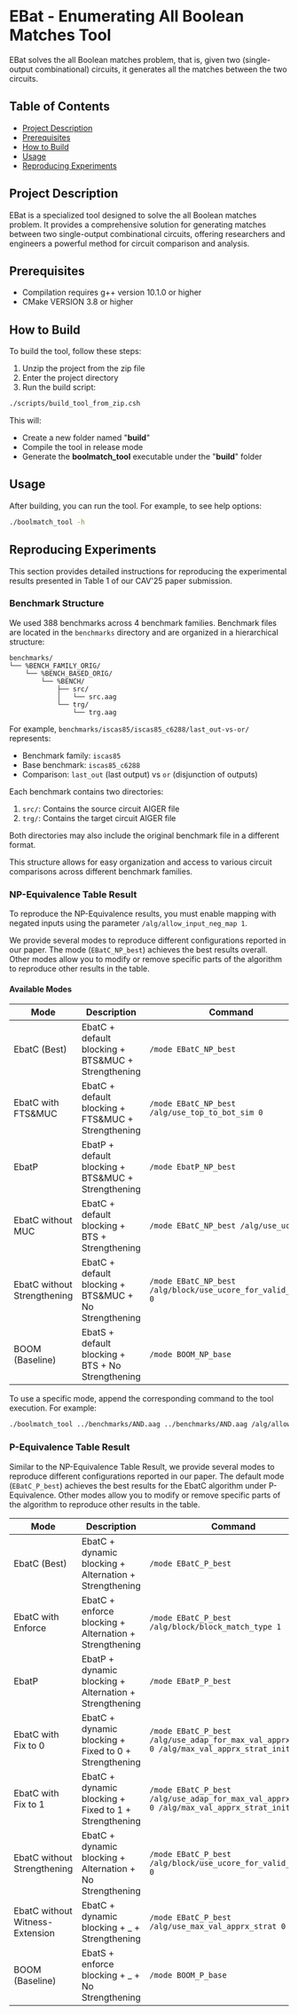# EBat - Enumerating All Boolean Matches Tool

EBat solves the all Boolean matches problem, that is, given two (single-output combinational) circuits, it generates all the matches between the two circuits.

## Table of Contents
- [Project Description](#project-description)
- [Prerequisites](#prerequisites)
- [How to Build](#how-to-build)
- [Usage](#usage)
- [Reproducing Experiments](#reproducing-experiments)


## Project Description
EBat is a specialized tool designed to solve the all Boolean matches problem. It provides a comprehensive solution for generating matches between two single-output combinational circuits, offering researchers and engineers a powerful method for circuit comparison and analysis.

## Prerequisites
- Compilation requires g++ version 10.1.0 or higher
- CMake VERSION 3.8 or higher

## How to Build
To build the tool, follow these steps:

1. Unzip the project from the zip file
2. Enter the project directory
3. Run the build script:

```bash
./scripts/build_tool_from_zip.csh
```

This will:
- Create a new folder named "**build**"
- Compile the tool in release mode
- Generate the **boolmatch_tool** executable under the "**build**" folder

## Usage
After building, you can run the tool. For example, to see help options:

```bash
./boolmatch_tool -h
```

## Reproducing Experiments
This section provides detailed instructions for reproducing the experimental results presented in Table 1 of our CAV'25 paper submission.


### Benchmark Structure
We used 388 benchmarks across 4 benchmark families. Benchmark files are located in the `benchmarks` directory and are organized in a hierarchical structure:

```
benchmarks/
└── %BENCH_FAMILY_ORIG/
    └── %BENCH_BASED_ORIG/
        └── %BENCH/
            ├── src/
            │   └── src.aag
            └── trg/
                └── trg.aag
```

For example, `benchmarks/iscas85/iscas85_c6288/last_out-vs-or/` represents:
- Benchmark family: `iscas85`
- Base benchmark: `iscas85_c6288`
- Comparison: `last_out` (last output) vs `or` (disjunction of outputs)

Each benchmark contains two directories:
1. `src/`: Contains the source circuit AIGER file
2. `trg/`: Contains the target circuit AIGER file

Both directories may also include the original benchmark file in a different format.

This structure allows for easy organization and access to various circuit comparisons across different benchmark families.

### NP-Equivalence Table Result

To reproduce the NP-Equivalence results, you must enable mapping with negated inputs using the parameter `/alg/allow_input_neg_map 1`.

We provide several modes to reproduce different configurations reported in our paper. The mode (`EBatC_NP_best`) achieves the best results overall. Other modes allow you to modify or remove specific parts of the algorithm to reproduce other results in the table.

#### Available Modes

| Mode | Description | Command |
|------|-------------|---------|
| EbatC (Best) | EbatC + default blocking + BTS&MUC + Strengthening | `/mode EBatC_NP_best` |
| EbatC with FTS&MUC | EbatC + default blocking + FTS&MUC + Strengthening | `/mode EBatC_NP_best /alg/use_top_to_bot_sim 0` |
| EbatP | EbatP + default blocking + BTS&MUC + Strengthening | `/mode EbatP_NP_best` |
| EbatC without MUC | EbatC + default blocking + BTS + Strengthening | `/mode EBatC_NP_best /alg/use_ucore 0` |
| EbatC without Strengthening | EbatC + default blocking + BTS&MUC + No Strengthening | `/mode EBatC_NP_best /alg/block/use_ucore_for_valid_match 0` |
| BOOM (Baseline) | EbatS + default blocking + BTS + No Strengthening | `/mode BOOM_NP_base` |

To use a specific mode, append the corresponding command to the tool execution. For example:

```bash
./boolmatch_tool ../benchmarks/AND.aag ../benchmarks/AND.aag /alg/allow_input_neg_map 1 /mode EBatC_NP_best [other_parameters]
```

### P-Equivalence Table Result

Similar to the NP-Equivalence Table Result, we provide several modes to reproduce different configurations reported in our paper.
The default mode (`EBatC_P_best`) achieves the best results for the EbatC algorithm under P-Equivalence. Other modes allow you to modify or remove specific parts of the algorithm to reproduce other results in the table.

| Mode | Description | Command |
|------|-------------|---------|
| EbatC (Best) | EbatC + dynamic blocking + Alternation + Strengthening | `/mode EBatC_P_best` |
| EbatC with Enforce | EbatC + enforce blocking + Alternation + Strengthening | `/mode EBatC_P_best /alg/block/block_match_type 1` |
| EbatP | EbatP + dynamic blocking + Alternation + Strengthening | `/mode EBatP_P_best` |
| EbatC with Fix to 0 | EbatC + dynamic blocking + Fixed to 0 + Strengthening | `/mode EBatC_P_best /alg/use_adap_for_max_val_apprx_strat 0 /alg/max_val_apprx_strat_init_val 0` |
| EbatC with Fix to 1 | EbatC + dynamic blocking + Fixed to 1 + Strengthening | `/mode EBatC_P_best /alg/use_adap_for_max_val_apprx_strat 0 /alg/max_val_apprx_strat_init_val 1` |
| EbatC without Strengthening | EbatC + dynamic blocking + Alternation + No Strengthening | `/mode EBatC_P_best /alg/block/use_ucore_for_valid_match 0` |
| EbatC without Witness-Extension | EbatC + dynamic blocking + _ + Strengthening | `/mode EBatC_P_best /alg/use_max_val_apprx_strat 0` |
| BOOM (Baseline) | EbatS + enforce blocking + _ + No Strengthening | `/mode BOOM_P_base` |
